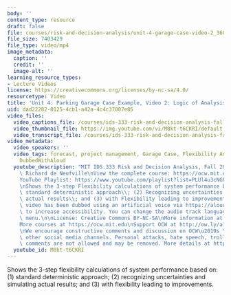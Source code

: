 ```yaml
---
body: ''
content_type: resource
draft: false
file: courses/risk-and-decision-analysis/unit-4-garage-case-video-2_360p_16_9.mp4
file_size: 7403429
file_type: video/mp4
image_metadata:
  caption: ''
  credit: ''
  image-alt: ''
learning_resource_types:
- Lecture Videos
license: https://creativecommons.org/licenses/by-nc-sa/4.0/
resourcetype: Video
title: 'Unit 4: Parking Garage Case Example, Video 2: Logic of Analysis'
uid: dad22282-8125-4cb1-a42a-4c4c37007e85
video_files:
  video_captions_file: /courses/ids-333-risk-and-decision-analysis-fall-2021/1JptJDJJvL4l0MdHdHG53qsu8Adn6SnXH_transcript.webvtt
  video_thumbnail_file: https://img.youtube.com/vi/M8kt-t6CKRI/default.jpg
  video_transcript_file: /courses/ids-333-risk-and-decision-analysis-fall-2021/1JptJDJJvL4l0MdHdHG53qsu8Adn6SnXH_transcript.pdf
video_metadata:
  video_speakers: ''
  video_tags: forecast, project management, Garage Case, Flexibility Analysis, Excel,
    DubbedWithAloud
  youtube_description: "MIT IDS.333 Risk and Decision Analysis, Fall 2021\nInstructor:\
    \ Richard de Neufville\nView the complete course: https://ocw.mit.edu/courses/ids-333-risk-and-decision-analysis-fall-2021/\n\
    YouTube Playlist: https://www.youtube.com/playlist?list=PLUl4u3cNGP62jwhTqp8_1kwrkDkxZhpQC\n\
    \nShows the 3-step Flexibility calculations of system performance based on: (1)\
    \ standard deterministic approach\\; (2) Recognizing uncertainties and simulating\
    \ actual results\\; and (3) with Flexibility leading to improvements. \n\nThis\
    \ video has been dubbed using an artificial voice via https://aloud.area120.google.com\
    \ to increase accessibility. You can change the audio track language in the Settings\
    \ menu.\n\nLicense: Creative Commons BY-NC-SA\nMore information at https://ocw.mit.edu/terms\n\
    More courses at https://ocw.mit.edu\nSupport OCW at http://ow.ly/a1If50zVRlQ\n\
    \nWe encourage constructive comments and discussion on OCW\u2019s YouTube and\
    \ other social media channels. Personal attacks, hate speech, trolling, and inappropriate\
    \ comments are not allowed and may be removed. More details at https://ocw.mit.edu/comments."
  youtube_id: M8kt-t6CKRI
---
```

Shows the 3-step flexibility calculations of system performance based on: (1) standard deterministic approach; (2) recognizing uncertainties and simulating actual results; and (3) with flexibility leading to improvements.